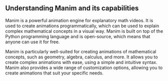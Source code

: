 ## Understanding Manim and its capabilities
Manim is a powerful animation engine for explanatory math videos. It is used to create animations programmatically, which can be used to explain complex mathematical concepts in a visual way. Manim is built on top of the Python programming language and is open-source, which means that anyone can use it for free.

Manim is particularly well-suited for creating animations of mathematical concepts, such as geometry, algebra, calculus, and more. It allows you to create complex animations with ease, using a simple and intuitive syntax. Manim also provides a wide range of customization options, allowing you to create animations that suit your specific needs.